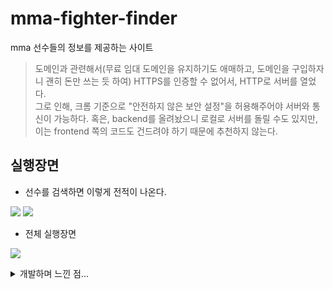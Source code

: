 # mma-fighter-finder
mma 선수들의 정보를 제공하는 사이트

> 도메인과 관련해서(무료 임대 도메인을 유지하기도 애매하고, 도메인을 구입하자니 괜히 돈만 쓰는 듯 하여) HTTPS를 인증할 수 없어서, HTTP로 서버를 열었다.  
> 그로 인해, 크롬 기준으로 "안전하지 않은 보안 설정"을 허용해주어야 서버와 통신이 가능하다. 
> 혹은, backend를 올려놨으니 로컬로 서버를 돌릴 수도 있지만, 이는 frontend 쪽의 코드도 건드려야 하기 때문에 추천하지 않는다.


## 실행장면
- 선수를 검색하면  이렇게 전적이 나온다.  

![](https://user-images.githubusercontent.com/54667577/110948546-d527a900-8384-11eb-8fda-ae3ea57ceba5.png)
![](https://user-images.githubusercontent.com/54667577/110948555-d6f16c80-8384-11eb-9e2c-75afc74554db.png)

- 전체 실행장면  

![](https://user-images.githubusercontent.com/54667577/110946940-dce64e00-8382-11eb-9960-b6a30bf2f1fd.gif)


<details>
<summary>개발하며 느낀 점...</summary>
<div markdown="1">

- 리액트를 공부했으니 뭐라도 만들어보고 싶다는 생각에 제작하였음
  - 아쉬운 점은 리덕스라던가 conetex API를 이용할 생각이었는데 생각보다 상태관리 할 것이 없어서 어쩌다 보니 이용하지 않게되었음... 
- [woog2roid/mma-api](https://github.com/woog2roid/mma-api)를 이용해서 api 서버를 제작하였음
  - 원래 쓰려고 생각한 [오픈소스 mma-api](https://github.com/valish/mma-api)가 있었는데 돌아가질 않아서, fork해서 아주 약간 손을 봤다... 크게 손을 본건 아니고...
- github page를 이용해서 build를 하긴 하였는데, 서버를 여는 것과 관련해서 작업을 전혀 하지 않아서, 선수 검색은 불가능 한 상태로 끝냈는데 조금 아쉽기도 하다...
  - 근데 서버 열면, 좀 힘들 거 같으면서도 재밌을 듯...?

정말로 마무리하며 2021/03/24 추가
- 원래는 서버를 여는김에 핸드폰에서도 편하게 볼 수있게 반응형으로 마무리를 하려고 하였으나, HTTPS에서 도메인과 관련해서 가로막히는 바람에 이는 포기했다. (CSS코드가 조금 많이 별로다.)
- 가장 싼 도메인을 하나 살까도 고민 중이긴 한데 그렇다 해도 이 사이트를 더 관리하지는 않을 것 같다. 
</details>
</div>
